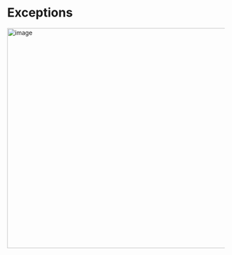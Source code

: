 # Exceptions



<img width="511" alt="image" src="https://github.com/maxfideles/ebac-backend-java-specialist-max/assets/61297641/acc9ae3b-b36c-45e4-8a48-861db13bc3d6">
